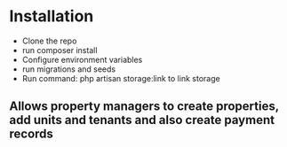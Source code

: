 # Installation
* Clone the repo
* run composer install
* Configure environment variables
* run migrations and seeds
* Run command: php artisan storage:link to link storage

## Allows property managers to create properties, add units and tenants and also create payment records